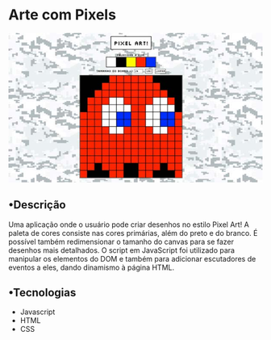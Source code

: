 # Arte com Pixels
![Tela da aplicação](https://github.com/felipedfe/felipedfe.github.io/blob/main/imagens/03-pixelart.jpg)

## •Descrição
Uma aplicação onde o usuário pode criar desenhos no estilo Pixel Art! A paleta de cores consiste nas cores primárias, além do preto e do branco. É possível também redimensionar o tamanho do canvas para se fazer desenhos mais detalhados.
O script em JavaScript foi utilizado para manipular os elementos do DOM e também para adicionar escutadores de eventos a eles, dando dinamismo à página HTML.

## •Tecnologias
- Javascript
- HTML
- CSS
